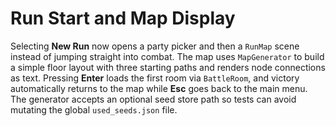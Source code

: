 # Run Start and Map Display

Selecting **New Run** now opens a party picker and then a `RunMap`
scene instead of jumping straight into combat. The map uses
`MapGenerator` to build a simple floor layout with three starting paths
and renders node connections as text. Pressing **Enter** loads the first
room via `BattleRoom`, and victory automatically returns to the map
while **Esc** goes back to the main menu. The generator accepts an
optional seed store path so tests can avoid mutating the global
`used_seeds.json` file.

